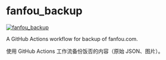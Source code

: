 # fanfou_backup

[![fanfou_backup](https://github.com/kingcos/fanfou_backup/actions/workflows/main.yml/badge.svg?branch=main)](https://github.com/kingcos/fanfou_backup/actions/workflows/main.yml)

A GitHub Actions workflow for backup of fanfou.com.

使用 GitHub Actions 工作流备份饭否的内容（原始 JSON、图片）。
